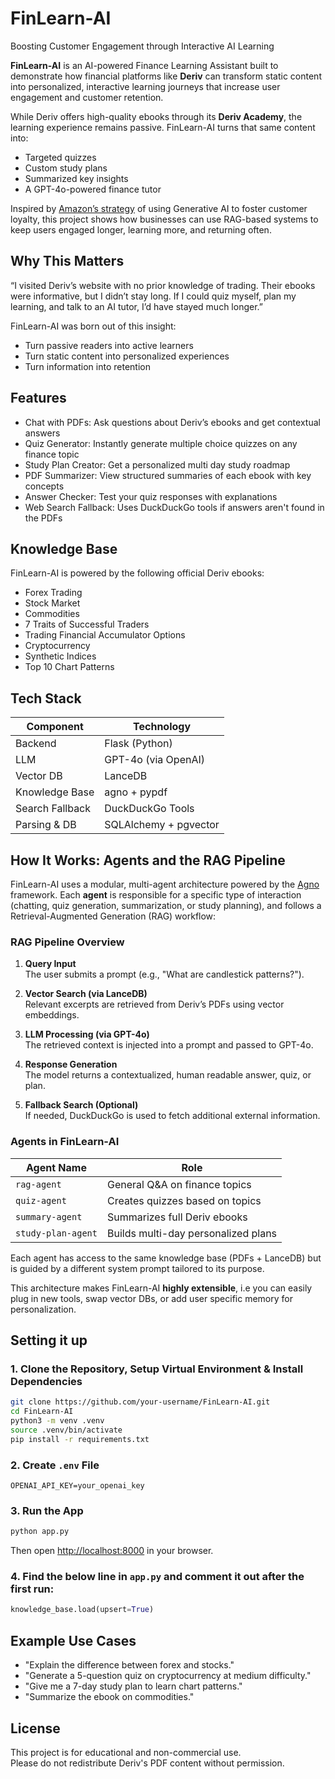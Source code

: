 # FinLearn-AI  
Boosting Customer Engagement through Interactive AI Learning

**FinLearn-AI** is an AI-powered Finance Learning Assistant built to demonstrate how financial platforms like **Deriv** can transform static content into personalized, interactive learning journeys that increase user engagement and customer retention.

While Deriv offers high-quality ebooks through its **Deriv Academy**, the learning experience remains passive. FinLearn-AI turns that same content into:
- Targeted quizzes
- Custom study plans
- Summarized key insights
- A GPT-4o-powered finance tutor

Inspired by [Amazon’s strategy](https://aws.amazon.com/marketplace/solutions/generative-ai/what-is/enhancing-customer-retention-strategies-with-ai/#:~:text=Another%20strategy%20involves%20the%20use,enhancing%20the%20overall%20customer%20experience.) of using Generative AI to foster customer loyalty, this project shows how businesses can use RAG-based systems to keep users engaged longer, learning more, and returning often.

## Why This Matters

“I visited Deriv’s website with no prior knowledge of trading. Their ebooks were informative, but I didn’t stay long. If I could quiz myself, plan my learning, and talk to an AI tutor, I’d have stayed much longer.”

FinLearn-AI was born out of this insight:  
- Turn passive readers into active learners  
- Turn static content into personalized experiences  
- Turn information into retention

## Features

- Chat with PDFs: Ask questions about Deriv’s ebooks and get contextual answers
- Quiz Generator: Instantly generate multiple choice quizzes on any finance topic
- Study Plan Creator: Get a personalized multi day study roadmap
- PDF Summarizer: View structured summaries of each ebook with key concepts
- Answer Checker: Test your quiz responses with explanations
- Web Search Fallback: Uses DuckDuckGo tools if answers aren't found in the PDFs

## Knowledge Base

FinLearn-AI is powered by the following official Deriv ebooks:

- Forex Trading  
- Stock Market  
- Commodities  
- 7 Traits of Successful Traders  
- Trading Financial Accumulator Options  
- Cryptocurrency  
- Synthetic Indices  
- Top 10 Chart Patterns

## Tech Stack

| Component       | Technology         |
|----------------|--------------------|
| Backend        | Flask (Python)     |
| LLM            | GPT-4o (via OpenAI)|
| Vector DB      | LanceDB            |
| Knowledge Base | agno + pypdf       |
| Search Fallback| DuckDuckGo Tools   |
| Parsing & DB   | SQLAlchemy + pgvector |

## How It Works: Agents and the RAG Pipeline

FinLearn-AI uses a modular, multi-agent architecture powered by the [Agno](https://github.com/agno-agi/agno) framework. Each **agent** is responsible for a specific type of interaction (chatting, quiz generation, summarization, or study planning), and follows a Retrieval-Augmented Generation (RAG) workflow:

### RAG Pipeline Overview

1. **Query Input**  
   The user submits a prompt (e.g., "What are candlestick patterns?").

2. **Vector Search (via LanceDB)**  
   Relevant excerpts are retrieved from Deriv’s PDFs using vector embeddings.

3. **LLM Processing (via GPT-4o)**  
   The retrieved context is injected into a prompt and passed to GPT-4o.

4. **Response Generation**  
   The model returns a contextualized, human readable answer, quiz, or plan.

5. **Fallback Search (Optional)**  
   If needed, DuckDuckGo is used to fetch additional external information.

### Agents in FinLearn-AI

| Agent Name       | Role                                 |
|------------------|--------------------------------------|
| `rag-agent`      | General Q&A on finance topics        |
| `quiz-agent`     | Creates quizzes based on topics      |
| `summary-agent`  | Summarizes full Deriv ebooks         |
| `study-plan-agent` | Builds multi-day personalized plans |

Each agent has access to the same knowledge base (PDFs + LanceDB) but is guided by a different system prompt tailored to its purpose.

This architecture makes FinLearn-AI **highly extensible**, i.e you can easily plug in new tools, swap vector DBs, or add user specific memory for personalization.

## Setting it up

### 1. Clone the Repository, Setup Virtual Environment & Install Dependencies
```bash
git clone https://github.com/your-username/FinLearn-AI.git
cd FinLearn-AI
python3 -m venv .venv
source .venv/bin/activate
pip install -r requirements.txt
```

### 2. Create `.env` File

```env
OPENAI_API_KEY=your_openai_key
```

### 3. Run the App

```bash
python app.py
```

Then open [http://localhost:8000](http://localhost:8000) in your browser.

### 4. Find the below line in `app.py` and comment it out after the first run:

```python
knowledge_base.load(upsert=True)
```

## Example Use Cases

- "Explain the difference between forex and stocks."
- "Generate a 5-question quiz on cryptocurrency at medium difficulty."
- "Give me a 7-day study plan to learn chart patterns."
- "Summarize the ebook on commodities."

## License

This project is for educational and non-commercial use.  
Please do not redistribute Deriv's PDF content without permission.